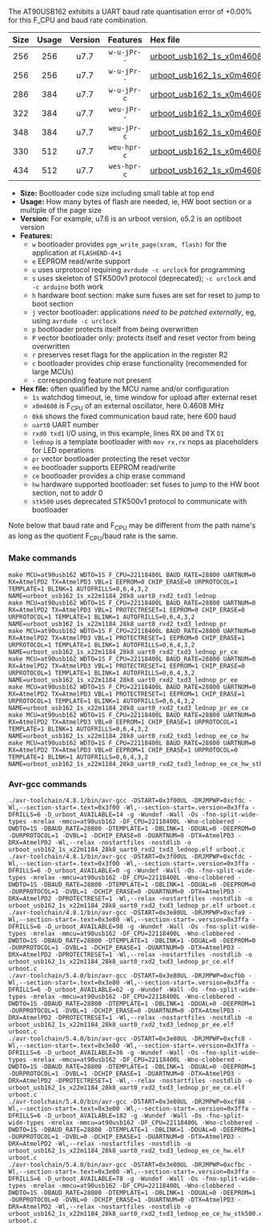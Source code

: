 The AT90USB162 exhibits a UART baud rate quantisation error of +0.00% for this F_CPU and baud rate combination.

|Size|Usage|Version|Features|Hex file|
|:-:|:-:|:-:|:-:|:--|
|256|256|u7.7|`w-u-jPr--`|[urboot_usb162_1s_x0m4608_0k6_uart0_rxd2_txd3_lednop.hex](https://raw.githubusercontent.com/stefanrueger/urboot.hex/main/u7.7/mcus/at90usb162/watchdog_1_s/external_oscillator_x/%2B0m460800_hz/%2B%2B%2B0k6_baud/uart0_rxd2_txd3/lednop/urboot_usb162_1s_x0m4608_0k6_uart0_rxd2_txd3_lednop.hex)|
|256|256|u7.7|`w-u-jPr--`|[urboot_usb162_1s_x0m4608_0k6_uart0_rxd2_txd3_lednop_pr.hex](https://raw.githubusercontent.com/stefanrueger/urboot.hex/main/u7.7/mcus/at90usb162/watchdog_1_s/external_oscillator_x/%2B0m460800_hz/%2B%2B%2B0k6_baud/uart0_rxd2_txd3/lednop/urboot_usb162_1s_x0m4608_0k6_uart0_rxd2_txd3_lednop_pr.hex)|
|286|384|u7.7|`w-u-jPr-c`|[urboot_usb162_1s_x0m4608_0k6_uart0_rxd2_txd3_lednop_pr_ce.hex](https://raw.githubusercontent.com/stefanrueger/urboot.hex/main/u7.7/mcus/at90usb162/watchdog_1_s/external_oscillator_x/%2B0m460800_hz/%2B%2B%2B0k6_baud/uart0_rxd2_txd3/lednop/urboot_usb162_1s_x0m4608_0k6_uart0_rxd2_txd3_lednop_pr_ce.hex)|
|322|384|u7.7|`weu-jPr--`|[urboot_usb162_1s_x0m4608_0k6_uart0_rxd2_txd3_lednop_pr_ee.hex](https://raw.githubusercontent.com/stefanrueger/urboot.hex/main/u7.7/mcus/at90usb162/watchdog_1_s/external_oscillator_x/%2B0m460800_hz/%2B%2B%2B0k6_baud/uart0_rxd2_txd3/lednop/urboot_usb162_1s_x0m4608_0k6_uart0_rxd2_txd3_lednop_pr_ee.hex)|
|348|384|u7.7|`weu-jPr-c`|[urboot_usb162_1s_x0m4608_0k6_uart0_rxd2_txd3_lednop_pr_ee_ce.hex](https://raw.githubusercontent.com/stefanrueger/urboot.hex/main/u7.7/mcus/at90usb162/watchdog_1_s/external_oscillator_x/%2B0m460800_hz/%2B%2B%2B0k6_baud/uart0_rxd2_txd3/lednop/urboot_usb162_1s_x0m4608_0k6_uart0_rxd2_txd3_lednop_pr_ee_ce.hex)|
|330|512|u7.7|`weu-hpr-c`|[urboot_usb162_1s_x0m4608_0k6_uart0_rxd2_txd3_lednop_ee_ce_hw.hex](https://raw.githubusercontent.com/stefanrueger/urboot.hex/main/u7.7/mcus/at90usb162/watchdog_1_s/external_oscillator_x/%2B0m460800_hz/%2B%2B%2B0k6_baud/uart0_rxd2_txd3/lednop/urboot_usb162_1s_x0m4608_0k6_uart0_rxd2_txd3_lednop_ee_ce_hw.hex)|
|434|512|u7.7|`wes-hpr-c`|[urboot_usb162_1s_x0m4608_0k6_uart0_rxd2_txd3_lednop_ee_ce_hw_stk500.hex](https://raw.githubusercontent.com/stefanrueger/urboot.hex/main/u7.7/mcus/at90usb162/watchdog_1_s/external_oscillator_x/%2B0m460800_hz/%2B%2B%2B0k6_baud/uart0_rxd2_txd3/lednop/urboot_usb162_1s_x0m4608_0k6_uart0_rxd2_txd3_lednop_ee_ce_hw_stk500.hex)|

- **Size:** Bootloader code size including small table at top end
- **Usage:** How many bytes of flash are needed, ie, HW boot section or a multiple of the page size
- **Version:** For example, u7.6 is an urboot version, o5.2 is an optiboot version
- **Features:**
  + `w` bootloader provides `pgm_write_page(sram, flash)` for the application at `FLASHEND-4+1`
  + `e` EEPROM read/write support
  + `u` uses urprotocol requiring `avrdude -c urclock` for programming
  + `s` uses skeleton of STK500v1 protocol (deprecated); `-c urclock` and `-c arduino` both work
  + `h` hardware boot section: make sure fuses are set for reset to jump to boot section
  + `j` vector bootloader: applications *need to be patched externally*, eg, using `avrdude -c urclock`
  + `p` bootloader protects itself from being overwritten
  + `P` vector bootloader only: protects itself and reset vector from being overwritten
  + `r` preserves reset flags for the application in the register R2
  + `c` bootloader provides chip erase functionality (recommended for large MCUs)
  + `-` corresponding feature not present
- **Hex file:** often qualified by the MCU name and/or configuration
  + `1s` watchdog timeout, ie, time window for upload after external reset
  + `x0m4608` is F<sub>CPU</sub> of an external oscillator, here 0.4608 MHz
  + `0k6` shows the fixed communication baud rate, here 600 baud
  + `uart0` UART number
  + `rxd0 txd1` I/O using, in this example, lines RX `D0` and TX `D1`
  + `lednop` is a template bootloader with `mov rx,rx` nops as placeholders for LED operations
  + `pr` vector bootloader protecting the reset vector
  + `ee` bootloader supports EEPROM read/write
  + `ce` bootloader provides a chip erase command
  + `hw` hardware supported bootloader: set fuses to jump to the HW boot section, not to addr 0
  + `stk500` uses deprecated STK500v1 protocol to communicate with bootloader


Note below that baud rate and F<sub>CPU</sub> may be different from the path name's as long as the quotient F<sub>CPU</sub>/baud rate is the same.

### Make commands
```
make MCU=at90usb162 WDTO=1S F_CPU=22118400L BAUD_RATE=28800 UARTNUM=0 RX=AtmelPD2 TX=AtmelPD3 VBL=1 EEPROM=0 CHIP_ERASE=0 URPROTOCOL=1 TEMPLATE=1 BLINK=1 AUTOFRILLS=0,6,4,3,2 NAME=urboot_usb162_1s_x22m1184_28k8_uart0_rxd2_txd3_lednop
make MCU=at90usb162 WDTO=1S F_CPU=22118400L BAUD_RATE=28800 UARTNUM=0 RX=AtmelPD2 TX=AtmelPD3 VBL=1 PROTECTRESET=1 EEPROM=0 CHIP_ERASE=0 URPROTOCOL=1 TEMPLATE=1 BLINK=1 AUTOFRILLS=0,6,4,3,2 NAME=urboot_usb162_1s_x22m1184_28k8_uart0_rxd2_txd3_lednop_pr
make MCU=at90usb162 WDTO=1S F_CPU=22118400L BAUD_RATE=28800 UARTNUM=0 RX=AtmelPD2 TX=AtmelPD3 VBL=1 PROTECTRESET=1 EEPROM=0 CHIP_ERASE=1 URPROTOCOL=1 TEMPLATE=1 BLINK=1 AUTOFRILLS=0,6,4,3,2 NAME=urboot_usb162_1s_x22m1184_28k8_uart0_rxd2_txd3_lednop_pr_ce
make MCU=at90usb162 WDTO=1S F_CPU=22118400L BAUD_RATE=28800 UARTNUM=0 RX=AtmelPD2 TX=AtmelPD3 VBL=1 PROTECTRESET=1 EEPROM=1 CHIP_ERASE=0 URPROTOCOL=1 TEMPLATE=1 BLINK=1 AUTOFRILLS=0,6,4,3,2 NAME=urboot_usb162_1s_x22m1184_28k8_uart0_rxd2_txd3_lednop_pr_ee
make MCU=at90usb162 WDTO=1S F_CPU=22118400L BAUD_RATE=28800 UARTNUM=0 RX=AtmelPD2 TX=AtmelPD3 VBL=1 PROTECTRESET=1 EEPROM=1 CHIP_ERASE=1 URPROTOCOL=1 TEMPLATE=1 BLINK=1 AUTOFRILLS=0,6,4,3,2 NAME=urboot_usb162_1s_x22m1184_28k8_uart0_rxd2_txd3_lednop_pr_ee_ce
make MCU=at90usb162 WDTO=1S F_CPU=22118400L BAUD_RATE=28800 UARTNUM=0 RX=AtmelPD2 TX=AtmelPD3 VBL=0 EEPROM=1 CHIP_ERASE=1 URPROTOCOL=1 TEMPLATE=1 BLINK=1 AUTOFRILLS=0,6,4,3,2 NAME=urboot_usb162_1s_x22m1184_28k8_uart0_rxd2_txd3_lednop_ee_ce_hw
make MCU=at90usb162 WDTO=1S F_CPU=22118400L BAUD_RATE=28800 UARTNUM=0 RX=AtmelPD2 TX=AtmelPD3 VBL=0 EEPROM=1 CHIP_ERASE=1 URPROTOCOL=0 TEMPLATE=1 BLINK=1 AUTOFRILLS=0,6,4,3,2 NAME=urboot_usb162_1s_x22m1184_28k8_uart0_rxd2_txd3_lednop_ee_ce_hw_stk500
```

### Avr-gcc commands
```
./avr-toolchain/4.8.1/bin/avr-gcc -DSTART=0x3f00UL -DRJMPWP=0xcfdc -Wl,--section-start=.text=0x3f00 -Wl,--section-start=.version=0x3ffa -DFRILLS=6 -D_urboot_AVAILABLE=14 -g -Wundef -Wall -Os -fno-split-wide-types -mrelax -mmcu=at90usb162 -DF_CPU=22118400L -Wno-clobbered -DWDTO=1S -DBAUD_RATE=28800 -DTEMPLATE=1 -DBLINK=1 -DDUAL=0 -DEEPROM=0 -DURPROTOCOL=1 -DVBL=1 -DCHIP_ERASE=0 -DUARTNUM=0 -DTX=AtmelPD3 -DRX=AtmelPD2 -Wl,--relax -nostartfiles -nostdlib -o urboot_usb162_1s_x22m1184_28k8_uart0_rxd2_txd3_lednop.elf urboot.c
./avr-toolchain/4.8.1/bin/avr-gcc -DSTART=0x3f00UL -DRJMPWP=0xcfdc -Wl,--section-start=.text=0x3f00 -Wl,--section-start=.version=0x3ffa -DFRILLS=6 -D_urboot_AVAILABLE=0 -g -Wundef -Wall -Os -fno-split-wide-types -mrelax -mmcu=at90usb162 -DF_CPU=22118400L -Wno-clobbered -DWDTO=1S -DBAUD_RATE=28800 -DTEMPLATE=1 -DBLINK=1 -DDUAL=0 -DEEPROM=0 -DURPROTOCOL=1 -DVBL=1 -DCHIP_ERASE=0 -DUARTNUM=0 -DTX=AtmelPD3 -DRX=AtmelPD2 -DPROTECTRESET=1 -Wl,--relax -nostartfiles -nostdlib -o urboot_usb162_1s_x22m1184_28k8_uart0_rxd2_txd3_lednop_pr.elf urboot.c
./avr-toolchain/4.8.1/bin/avr-gcc -DSTART=0x3e80UL -DRJMPWP=0xcfa9 -Wl,--section-start=.text=0x3e80 -Wl,--section-start=.version=0x3ffa -DFRILLS=6 -D_urboot_AVAILABLE=98 -g -Wundef -Wall -Os -fno-split-wide-types -mrelax -mmcu=at90usb162 -DF_CPU=22118400L -Wno-clobbered -DWDTO=1S -DBAUD_RATE=28800 -DTEMPLATE=1 -DBLINK=1 -DDUAL=0 -DEEPROM=0 -DURPROTOCOL=1 -DVBL=1 -DCHIP_ERASE=1 -DUARTNUM=0 -DTX=AtmelPD3 -DRX=AtmelPD2 -DPROTECTRESET=1 -Wl,--relax -nostartfiles -nostdlib -o urboot_usb162_1s_x22m1184_28k8_uart0_rxd2_txd3_lednop_pr_ce.elf urboot.c
./avr-toolchain/5.4.0/bin/avr-gcc -DSTART=0x3e80UL -DRJMPWP=0xcfbb -Wl,--section-start=.text=0x3e80 -Wl,--section-start=.version=0x3ffa -DFRILLS=6 -D_urboot_AVAILABLE=62 -g -Wundef -Wall -Os -fno-split-wide-types -mrelax -mmcu=at90usb162 -DF_CPU=22118400L -Wno-clobbered -DWDTO=1S -DBAUD_RATE=28800 -DTEMPLATE=1 -DBLINK=1 -DDUAL=0 -DEEPROM=1 -DURPROTOCOL=1 -DVBL=1 -DCHIP_ERASE=0 -DUARTNUM=0 -DTX=AtmelPD3 -DRX=AtmelPD2 -DPROTECTRESET=1 -Wl,--relax -nostartfiles -nostdlib -o urboot_usb162_1s_x22m1184_28k8_uart0_rxd2_txd3_lednop_pr_ee.elf urboot.c
./avr-toolchain/5.4.0/bin/avr-gcc -DSTART=0x3e80UL -DRJMPWP=0xcfc8 -Wl,--section-start=.text=0x3e80 -Wl,--section-start=.version=0x3ffa -DFRILLS=6 -D_urboot_AVAILABLE=36 -g -Wundef -Wall -Os -fno-split-wide-types -mrelax -mmcu=at90usb162 -DF_CPU=22118400L -Wno-clobbered -DWDTO=1S -DBAUD_RATE=28800 -DTEMPLATE=1 -DBLINK=1 -DDUAL=0 -DEEPROM=1 -DURPROTOCOL=1 -DVBL=1 -DCHIP_ERASE=1 -DUARTNUM=0 -DTX=AtmelPD3 -DRX=AtmelPD2 -DPROTECTRESET=1 -Wl,--relax -nostartfiles -nostdlib -o urboot_usb162_1s_x22m1184_28k8_uart0_rxd2_txd3_lednop_pr_ee_ce.elf urboot.c
./avr-toolchain/5.4.0/bin/avr-gcc -DSTART=0x3e00UL -DRJMPWP=0xcf88 -Wl,--section-start=.text=0x3e00 -Wl,--section-start=.version=0x3ffa -DFRILLS=6 -D_urboot_AVAILABLE=182 -g -Wundef -Wall -Os -fno-split-wide-types -mrelax -mmcu=at90usb162 -DF_CPU=22118400L -Wno-clobbered -DWDTO=1S -DBAUD_RATE=28800 -DTEMPLATE=1 -DBLINK=1 -DDUAL=0 -DEEPROM=1 -DURPROTOCOL=1 -DVBL=0 -DCHIP_ERASE=1 -DUARTNUM=0 -DTX=AtmelPD3 -DRX=AtmelPD2 -Wl,--relax -nostartfiles -nostdlib -o urboot_usb162_1s_x22m1184_28k8_uart0_rxd2_txd3_lednop_ee_ce_hw.elf urboot.c
./avr-toolchain/5.4.0/bin/avr-gcc -DSTART=0x3e00UL -DRJMPWP=0xcfbc -Wl,--section-start=.text=0x3e00 -Wl,--section-start=.version=0x3ffa -DFRILLS=6 -D_urboot_AVAILABLE=78 -g -Wundef -Wall -Os -fno-split-wide-types -mrelax -mmcu=at90usb162 -DF_CPU=22118400L -Wno-clobbered -DWDTO=1S -DBAUD_RATE=28800 -DTEMPLATE=1 -DBLINK=1 -DDUAL=0 -DEEPROM=1 -DURPROTOCOL=0 -DVBL=0 -DCHIP_ERASE=1 -DUARTNUM=0 -DTX=AtmelPD3 -DRX=AtmelPD2 -Wl,--relax -nostartfiles -nostdlib -o urboot_usb162_1s_x22m1184_28k8_uart0_rxd2_txd3_lednop_ee_ce_hw_stk500.elf urboot.c
```

